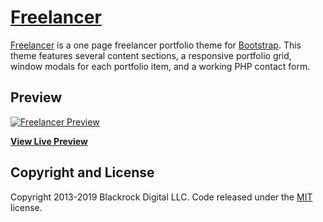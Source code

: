 # [Freelancer](https://africaonlinesolutions.github.io/freelancer/)

[Freelancer](https://africaonlinesolutions.github.io/freelancer/) is a one page freelancer portfolio theme for [Bootstrap](http://getbootstrap.com/). This theme features several content sections, a responsive portfolio grid, window modals for each portfolio item, and a working PHP contact form.

## Preview

[![Freelancer Preview](https://startbootstrap.com/assets/img/screenshots/themes/freelancer.png)](https://africaonlinesolutions.github.io/freelancer/)

**[View Live Preview](https://africaonlinesolutions.github.io/freelancer/)**


## Copyright and License

Copyright 2013-2019 Blackrock Digital LLC. Code released under the [MIT](https://github.com/BlackrockDigital/startbootstrap-freelancer/blob/gh-pages/LICENSE) license.
